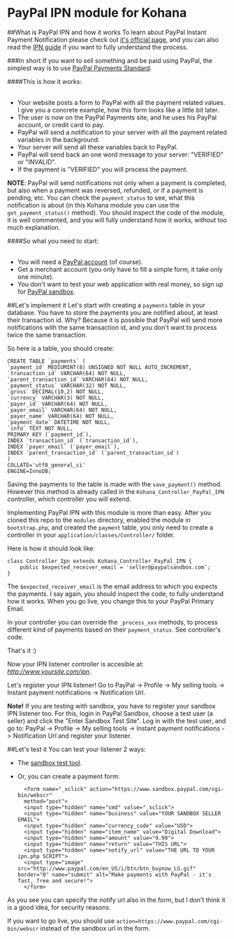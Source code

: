 PayPal IPN module for Kohana
=============================

##What is PayPal IPN and how it works
To learn about PayPal Instant Payment Notification please check out [it's official page][1], and you can also read the [IPN guide][2] if you want to fully understand the process.

###In short
If you want to sell something and be paid using PayPal, the simplest way is to use [PayPal Payments Standard][3].

####This is how it works:<br><br>

- Your website posts a form to PayPal with all the payment related values. I give you a concrete example, how this form looks like a little bit later.
- The user is now on the PayPal Payments site, and he uses his PayPal account, or credit card to pay.
- PayPal will send a notification to your server with all the payment related variables in the background.
- Your server will send all these variables back to PayPal.
- PayPal will send back an one word message to your server: "VERIFIED" or "INVALID".
- If the payment is "VERIFIED" you will process the payment.

**NOTE**: PayPal will send notifications not only when a payment is completed, but also when a payment was reversed, refunded, or if a payment is pending, etc.
You can check the `payment_status` to see, what this notification is about (in this Kohana module you can use the `get_payment_status()` method).
You should inspect the code of the module, it is well commented, and you will fully understand how it works, without too much explanation.

####So what you need to start:<br><br>

- You will need a [PayPal account][4] (of course).
- Get a merchant account (you only have to fill a simple form, it take only one minute).
- You don't want to test your web application with real money, so sign up for [PayPal sandbox][5].

##Let's implement it
Let's start with creating a `payments` table in your database.
You have to store the payments you are notified about, at least their transaction id. Why? Because it is possible that PayPal will send more notifications with the same transaction id, and you don't want to process twice the same transaction.

So here is a table, you should create:

    CREATE TABLE `payments` (
    `payment_id` MEDIUMINT(8) UNSIGNED NOT NULL AUTO_INCREMENT,
    `transaction_id` VARCHAR(64) NOT NULL,
    `parent_transaction_id` VARCHAR(64) NOT NULL,
    `payment_status` VARCHAR(32) NOT NULL,
    `gross` DECIMAL(10,2) NOT NULL,
    `currency` VARCHAR(3) NOT NULL,
    `payer_id` VARCHAR(64) NOT NULL,
    `payer_email` VARCHAR(64) NOT NULL,
    `payer_name` VARCHAR(64) NOT NULL,
    `payment_date` DATETIME NOT NULL,
    `info` TEXT NOT NULL,
    PRIMARY KEY (`payment_id`),
    INDEX `transaction_id` (`transaction_id`),
    INDEX `payer_email` (`payer_email`),
    INDEX `parent_transaction_id` (`parent_transaction_id`)
    )
    COLLATE='utf8_general_ci'
    ENGINE=InnoDB;

Saving the payments to the table is made with the `save_payment()` method. However this method is already called in the `Kohana_Controller_PayPal_IPN` controller, which controller you will extend.

Implementing PayPal IPN with this module is more than easy. After you cloned this repo to the `modules` directory, enabled the module in `bootstrap.php`, and created the `payment` table, you only need to create a controller in your `application/classes/Controller/` folder.

Here is how it should look like:

    class Controller_Ipn extends Kohana_Controller_PayPal_IPN {
        public $expected_receiver_email = 'seller@paypalsandbox.com';
    }


The `$expected_receiver_email` is the email address to which you expects the payments. I say again, you should inspect the code, to fully understand how it works. When you go live, you change this to your PayPal Primary Email.

In your controller you can override the `_process_xxx` methods, to process different kind of payments based on their `payment_status`. See controller's code.

That's it :)

Now your IPN listener controller is accesible at: *http://www.yoursite.com/ipn*.

Let's register your IPN listener! Go to PayPal -> Profile -> My selling tools -> Instant payment notifications -> Notification Url.

**Note!** If you are testing with sandbox, you have to register your sandbox IPN listener too. For this, login in PayPal Sandbox, choose a test user (a seller) and click the "Enter Sandbox Test Site". Log in with the test user, and go to: PayPal -> Profile -> My selling tools -> Instant payment notifications -> Notification Url and register your listener.

##Let's test it
You can test your listener 2 ways:

- The [sandbox test tool][6].
- Or, you can create a payment form:

        <form name="_xclick" action="https://www.sandbox.paypal.com/cgi-bin/webscr"
        method="post">
        <input type="hidden" name="cmd" value="_xclick">
        <input type="hidden" name="business" value="YOUR SANDBOX SELLER EMAIL">
        <input type="hidden" name="currency_code" value="USD">
        <input type="hidden" name="item_name" value="Digital Download">
        <input type="hidden" name="amount" value="9.99">
        <input type="hidden" name="return" value="THIS URL">
        <input type="hidden" name="notify_url" value="THE URL TO YOUR ipn.php SCRIPT">
        <input type="image" src="http://www.paypal.com/en_US/i/btn/btn_buynow_LG.gif" border="0" name="submit" alt="Make payments with PayPal - it's fast, free and secure!">
        </form>

As you see you can specify the notify url also in the form, but I don't think it is a good idea, for security reasons.

If you want to go live, you should use `action=https://www.paypal.com/cgi-bin/webscr` instead of the sandbox url in the form.

[1]:https://www.paypal.com/cgi-bin/webscr?cmd=p/acc/ipn-info-outside
[2]:https://www.x.com/sites/default/files/ipnguide.pdf
[3]:https://www.paypal.com/webapps/mpp/paypal-payments-standard
[4]:https://www.paypal.com
[5]:https://developer.paypal.com/
[6]:https://developer.paypal.com/cgi-bin/devscr?cmd=_ipn-link-session

